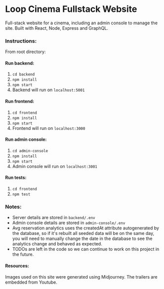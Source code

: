# Loop Cinema Fullstack Website

Full-stack website for a cinema, including an admin console to manage the site.
Built with React, Node, Express and GraphQL.

### Instructions:

From root directory:

#### Run backend:

1. `cd backend`
2. `npm install`
3. `npm start`
4. Backend will run on `localhost:5001`

#### Run frontend:

1. `cd frontend`
2. `npm install`
3. `npm start`
4. Frontend will run on `localhost:3000`

#### Run admin console:

1. `cd admin-console`
2. `npm install`
3. `npm start`
4. Admin console will run on `localhost:3001`

#### Run tests:

1. `cd frontend`
2. `npm test`

### Notes:

- Server details are stored in `backend/.env`
- Admin console details are stored in `admin-console/.env`
- Avg reservation analytics uses the createdAt attribute autogenerated by the database, so if it's rebuilt all seeded data will be on the same day, you will need to manually change the date in the database to see the analytics change and behaved as expected.
- TODOs are left in the code so we can continue to work on this project in the future.

#### Resources:

Images used on this site were generated using Midjourney.
The trailers are embedded from Youtube.
